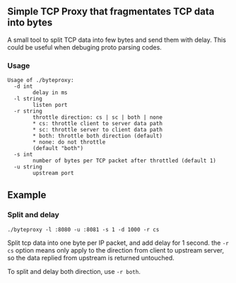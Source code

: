 ## Simple TCP Proxy that fragmentates TCP data into bytes

A small tool to split TCP data into few bytes and send them with delay.
This could be useful when debuging proto parsing codes.

### Usage
```
Usage of ./byteproxy:
  -d int
        delay in ms
  -l string
        listen port
  -r string
        throttle direction: cs | sc | both | none
        * cs: throttle client to server data path
        * sc: throttle server to client data path
        * both: throttle both direction (default)
        * none: do not throttle
        (default "both")
  -s int
        number of bytes per TCP packet after throttled (default 1)
  -u string
        upstream port
```


## Example

### Split and delay

```
./byteproxy -l :8080 -u :8081 -s 1 -d 1000 -r cs
```

Split tcp data into one byte per IP packet, and add delay for 1 second.
the `-r cs` option means only apply to the direction from client to upstream
server, so the data replied from upstream is returned untouched.

To split and delay both direction, use `-r both`.
